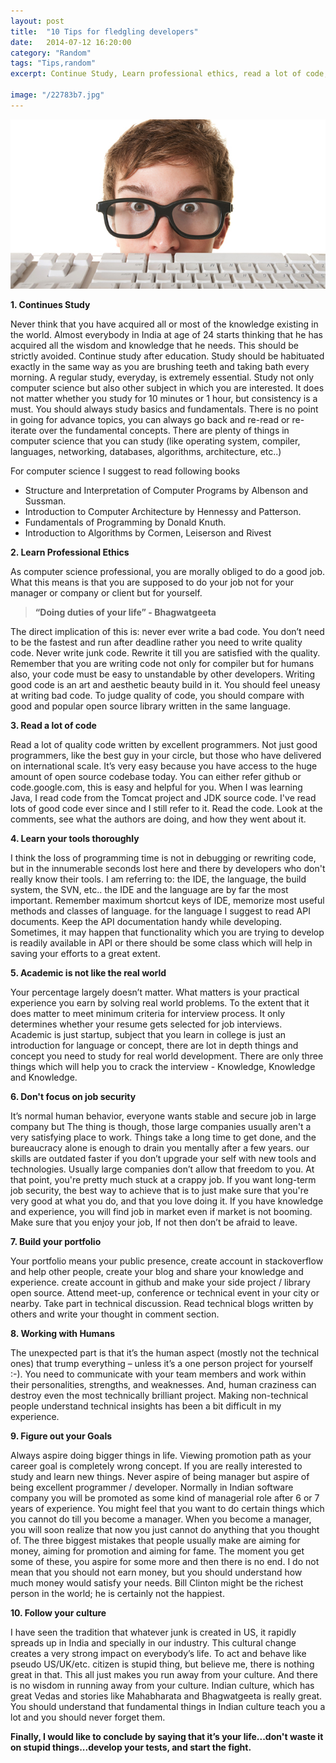 ```yaml
---
layout: post
title:  "10 Tips for fledgling developers"
date:   2014-07-12 16:20:00
category: "Random"
tags: "Tips,random"
excerpt: Continue Study, Learn professional ethics, read a lot of code, learn tool thoroughly, and many more... 

image: "/22783b7.jpg"
---
```


<img src="/assets/images/posts/22783b7.jpg" alt="10 Tips for fledgling developers" class="img-responsive">

**1. Continues Study**

Never think that you have acquired all or most of the knowledge existing in the world. Almost everybody in India at age of 24 starts thinking that he has acquired all the wisdom and knowledge that he needs. This should be strictly avoided. Continue study after education. Study should be habituated exactly in the same way as you are brushing teeth and taking bath every morning. A regular study, everyday, is extremely essential. Study not only computer science but also other subject in which you are interested. It does not matter whether you study for 10 minutes or 1 hour, but consistency is a must. You should always study basics and fundamentals. There is no point in going for advance topics, you can always go back and re-read or re-iterate over the fundamental concepts. There are plenty of things in computer science that you can study (like operating system, compiler, languages, networking, databases, algorithms, architecture, etc..)

For computer science I suggest to read following books

* Structure and Interpretation of Computer Programs by Albenson and Sussman.
* Introduction to Computer Architecture by Hennessy and Patterson.
* Fundamentals of Programming by Donald Knuth.
* Introduction to Algorithms by Cormen, Leiserson and Rivest

**2. Learn Professional Ethics**

As computer science professional, you are morally obliged to do a good job. What this means is that you are supposed to do your job not for your manager or company or client but for yourself.

> **“Doing duties of your life” - Bhagwatgeeta**

The direct implication of this is: never ever write a bad code. You don’t need to be the fastest and run after deadline rather you need to write quality code. Never write junk code. Rewrite it till you are satisfied with the quality. Remember that you are writing code not only for compiler but for humans also, your code must be easy to unstandable by other developers. Writing good code is an art and aesthetic beauty build in it. You should feel uneasy at writing bad code. To judge quality of code, you should compare with good and popular open source library written in the same language.

**3. Read a lot of code**

Read a lot of quality code written by excellent programmers. Not just good programmers, like the best guy in your circle, but those who have delivered on international scale. It’s very easy because you have access to the huge amount of open source codebase today. You can either refer github or code.google.com, this is easy and helpful for you. When I was learning Java, I read code from the Tomcat project and JDK source code. I've read lots of good code ever since and I still refer to it. Read the code. Look at the comments, see what the authors are doing, and how they went about it.

**4. Learn your tools thoroughly**

I think the loss of programming time is not in debugging or rewriting code, but in the innumerable seconds lost here and there by developers who don't really know their tools. I am referring to: the IDE, the language, the build system, the SVN, etc.. the IDE and the language are by far the most important. Remember maximum shortcut keys of IDE, memorize most useful methods and classes of language. for the language I suggest to read API documents. Keep the API documentation handy while developing. Sometimes, it may happen that functionality which you are trying to develop is readily available in API or there should be some class which will help in saving your efforts to a great extent.

**5. Academic is not like the real world**

Your percentage largely doesn’t matter. What matters is your practical experience you earn by solving real world problems. To the extent that it does matter to meet minimum criteria for interview process. It only determines whether your resume gets selected for job interviews. Academic is just startup, subject that you learn in college is just an introduction for language or concept, there are lot in depth things and concept you need to study for real world development. There are only three things which will help you to crack the interview - Knowledge, Knowledge and Knowledge.

**6. Don't focus on job security**

It’s normal human behavior, everyone wants stable and secure job in large company but The thing is though, those large companies usually aren't a very satisfying place to work. Things take a long time to get done, and the bureaucracy alone is enough to drain you mentally after a few years. our skills are outdated faster if you don’t upgrade your self with new tools and technologies. Usually large companies don’t allow that freedom to you. At that point, you're pretty much stuck at a crappy job. If you want long-term job security, the best way to achieve that is to just make sure that you're very good at what you do, and that you love doing it. If you have knowledge and experience, you will find job in market even if market is not booming. Make sure that you enjoy your job, If not then don’t be afraid to leave.

**7. Build your portfolio**

Your portfolio means your public presence, create account in stackoverflow and help other people, create your blog and share your knowledge and experience. create account in github and make your side project / library open source. Attend meet-up, conference or technical event in your city or nearby. Take part in technical discussion. Read technical blogs written by others and write your thought in comment section.

**8. Working with Humans**

The unexpected part is that it’s the human aspect (mostly not the technical ones) that trump everything – unless it’s a one person project for yourself :-). You need to communicate with your team members and work within their personalities, strengths, and weaknesses. And, human craziness can destroy even the most technically brilliant project. Making non-technical people understand technical insights has been a bit difficult in my experience.

**9. Figure out your Goals**

Always aspire doing bigger things in life. Viewing promotion path as your career goal is completely wrong concept. If you are really interested to study and learn new things. Never aspire of being manager but aspire of being excellent programmer / developer. Normally in Indian software company you will be promoted as some kind of managerial role after 6 or 7 years of experience. You might feel that you want to do certain things which you cannot do till you become a manager. When you become a manager, you will soon realize that now you just cannot do anything that you thought of. The three biggest mistakes that people usually make are aiming for money, aiming for promotion and aiming for fame. The moment you get some of these, you aspire for some more and then there is no end. I do not mean that you should not earn money, but you should understand how much money would satisfy your needs. Bill Clinton might be the richest person in the world; he is certainly not the happiest.

**10. Follow your culture**

I have seen the tradition that whatever junk is created in US, it rapidly spreads up in India and specially in our industry. This cultural change creates a very strong impact on everybody’s life. To act and behave like pseudo US/UK/etc. citizen is stupid thing, but believe me, there is nothing great in that. This all just makes you run away from your culture. And there is no wisdom in running away from your culture. Indian culture, which has great Vedas and stories like Mahabharata and Bhagwatgeeta is really great. You should understand that fundamental things in Indian culture teach you a lot and you should never forget them.

**Finally, I would like to conclude by saying that it’s your life...don't waste it on stupid things...develop your tests, and start the fight.**